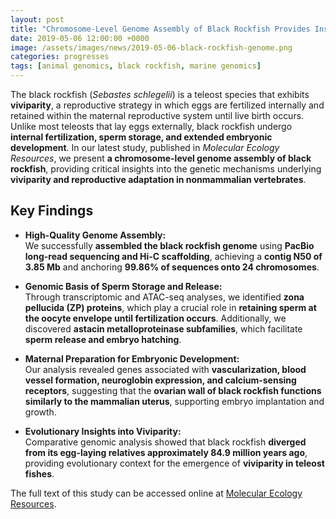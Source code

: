 ```yaml
---
layout: post
title: "Chromosome-Level Genome Assembly of Black Rockfish Provides Insights into the Evolution of Live Birth"
date: 2019-05-06 12:00:00 +0000
image: /assets/images/news/2019-05-06-black-rockfish-genome.png
categories: progresses
tags: [animal genomics, black rockfish, marine genomics]
---
```



The black rockfish (*Sebastes schlegelii*) is a teleost species that exhibits **viviparity**, a reproductive strategy in which eggs are fertilized internally and retained within the maternal reproductive system until live birth occurs. Unlike most teleosts that lay eggs externally, black rockfish undergo **internal fertilization, sperm storage, and extended embryonic development**. In our latest study, published in *Molecular Ecology Resources*, we present **a chromosome-level genome assembly of black rockfish**, providing critical insights into the genetic mechanisms underlying **viviparity and reproductive adaptation in nonmammalian vertebrates**.

## Key Findings  

- **High-Quality Genome Assembly:**  
  We successfully **assembled the black rockfish genome** using **PacBio long-read sequencing and Hi-C scaffolding**, achieving a **contig N50 of 3.85 Mb** and anchoring **99.86% of sequences onto 24 chromosomes**.  

- **Genomic Basis of Sperm Storage and Release:**  
  Through transcriptomic and ATAC-seq analyses, we identified **zona pellucida (ZP) proteins**, which play a crucial role in **retaining sperm at the oocyte envelope until fertilization occurs**. Additionally, we discovered **astacin metalloproteinase subfamilies**, which facilitate **sperm release and embryo hatching**.  

- **Maternal Preparation for Embryonic Development:**  
  Our analysis revealed genes associated with **vascularization, blood vessel formation, neuroglobin expression, and calcium-sensing receptors**, suggesting that the **ovarian wall of black rockfish functions similarly to the mammalian uterus**, supporting embryo implantation and growth.  

- **Evolutionary Insights into Viviparity:**  
  Comparative genomic analysis showed that black rockfish **diverged from its egg-laying relatives approximately 84.9 million years ago**, providing evolutionary context for the emergence of **viviparity in teleost fishes**.  


The full text of this study can be accessed online at [Molecular Ecology Resources](https://doi.org/10.1111/1755-0998.13034).
